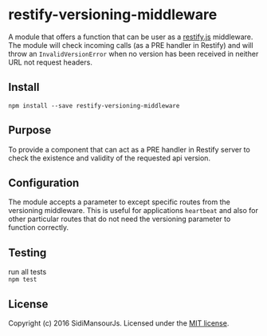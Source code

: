 # restify-versioning-middleware

A module that offers a function that can be user as a [restify.js](http://restify.com) middleware. The module will check incoming calls (as a PRE handler in Restify) and will throw an `InvalidVersionError` when no version has been received in neither URL not request headers.


## Install
```
npm install --save restify-versioning-middleware
```

## Purpose
To provide a component that can act as a PRE handler in Restify server to check the existence and validity of the requested api version. 


## Configuration
The module accepts a parameter to except specific routes from the versioning middleware. This is useful for applications `heartbeat` and also for other particular routes that do not need the versioning parameter to function correctly.


## Testing
run all tests  
`npm test`


## License
Copyright (c) 2016 SidiMansourJs.
Licensed under the [MIT license](LICENSE.md).
